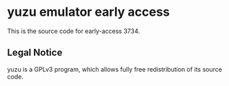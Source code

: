 yuzu emulator early access
=============

This is the source code for early-access 3734.

## Legal Notice

yuzu is a GPLv3 program, which allows fully free redistribution of its source code.